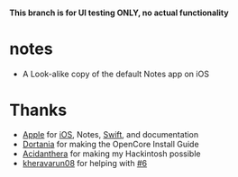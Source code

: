 #### This branch is for UI testing ONLY, no actual functionality

# notes

- A Look-alike copy of the default Notes app on iOS

# Thanks

* [Apple](https://github.com/apple) for [iOS](https://apple.com/ios), Notes, [Swift](https://apple.com/swift), and documentation
* [Dortania](https://github.com/dortania) for making the OpenCore Install Guide
* [Acidanthera](https://github.com/acidanthera) for making my Hackintosh possible
* [kheravarun08](https://github.com/kheravarun08) for helping with [#6](https://github.com/rvye/notes/issues/6)
